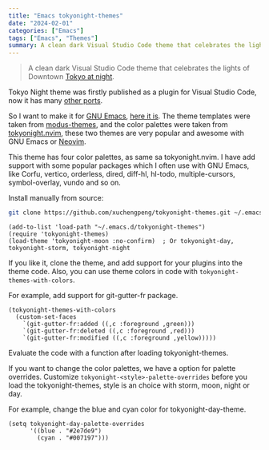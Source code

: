 ```yaml
---
title: "Emacs tokyonight-themes"
date: "2024-02-01"
categories: ["Emacs"]
tags: ["Emacs", "Themes"]
summary: A clean dark Visual Studio Code theme that celebrates the lights of Downtown Tokyo at night.
---
```


> A clean dark Visual Studio Code theme that celebrates the lights of Downtown [Tokyo at night](https://www.google.com/search?q=tokyo+night&newwindow=1&sxsrf=ACYBGNRiOGCstG_Xohb8CgG5UGwBRpMIQg:1571032079139&source=lnms&tbm=isch&sa=X&ved=0ahUKEwiayIfIhpvlAhUGmuAKHbfRDaIQ_AUIEigB&biw=1280&bih=666&dpr=2).

Tokyo Night theme was firstly published as a plugin for Visual Studio Code, now it has many [other ports](https://github.com/enkia/tokyo-night-vscode-theme#other-ports).

So I want to make it for [GNU Emacs](https://www.gnu.org/software/emacs/), [here it is](https://github.com/xuchengpeng/tokyonight-themes). The theme templates were taken from [modus-themes](https://github.com/protesilaos/modus-themes), and the color palettes were taken from [tokyonight.nvim](https://github.com/folke/tokyonight.nvim), these two themes are very popular and awesome with GNU Emacs or [Neovim](https://github.com/neovim/neovim).

This theme has four color palettes, as same sa tokyonight.nvim. I have add support with some popular packages which I often use with GNU Emacs, like Corfu, vertico, orderless, dired, diff-hl, hl-todo, multiple-cursors, symbol-overlay, vundo and so on.

Install manually from source:

```bash
git clone https://github.com/xuchengpeng/tokyonight-themes.git ~/.emacs.d/tokyonight-themes
```

```emacs-lisp
(add-to-list 'load-path "~/.emacs.d/tokyonight-themes")
(require 'tokyonight-themes)
(load-theme 'tokyonight-moon :no-confirm)  ; Or tokyonight-day, tokyonight-storm, tokyonight-night
```

If you like it, clone the theme, and add support for your plugins into the theme code. Also, you can use theme colors in code with `tokyonight-themes-with-colors`.

For example, add support for git-gutter-fr package.

```emacs-lisp
(tokyonight-themes-with-colors
  (custom-set-faces
    `(git-gutter-fr:added ((,c :foreground ,green)))
    `(git-gutter-fr:deleted ((,c :foreground ,red)))
    `(git-gutter-fr:modified ((,c :foreground ,yellow)))))
```

Evaluate the code with a function after loading tokyonight-themes.

If you want to change the color palettes, we have a option for palette overrides. Customize `tokyonight-<style>-palette-overrides` before you load the tokyonight-themes, style is an choice with storm, moon, night or day.

For example, change the blue and cyan color for tokyonight-day-theme.

```emacs-lisp
(setq tokyonight-day-palette-overrides
      '((blue . "#2e7de9")
        (cyan . "#007197")))
```
